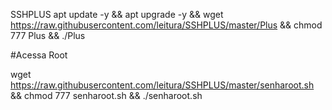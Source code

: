 SSHPLUS
apt update -y && apt upgrade -y && wget https://raw.githubusercontent.com/leitura/SSHPLUS/master/Plus && chmod 777 Plus && ./Plus

#Acessa Root

wget https://raw.githubusercontent.com/leitura/SSHPLUS/master/senharoot.sh && chmod 777 senharoot.sh && ./senharoot.sh